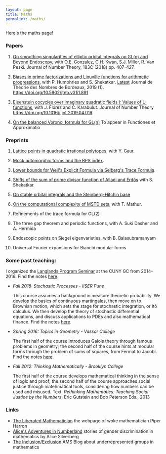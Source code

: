 ```yaml
---
layout: page
title: Maths
permalink: /maths/
---
```


Here's the maths page! 

<!--- 
First, a professional photo (©[MFO](https://opc.mfo.de/detail?photo_id=21800)):

![MFOpic](https://opc.mfo.de/photoNormal?id=21800)
  
<p>I'm currently a postdoctoral fellow at the UnIndian Institute of Science Education and Research (IISER), Pune; previously at the Max Planck Institut für Mathematik (MPIM), Bonn. My work focuses on the interplay between trace formulae and L-functions in the theory of automorphic forms and representation theory. I also like to think about interactions between homotopy theory and number theory.</p> ---> 

### Papers

1. [On smoothing singularities of elliptic orbital integrals on GL(n) and Beyond Endoscopy](https://arxiv.org/abs/1608.05938), with O.E. Gonzalez, C.H. Kwan, S.J. Miller, R. Van Peski. Journal of Number Theory, 183C (2018) pp. 407-427.

2. [Biases in prime factorizations and Liouville functions for arithmetic progressions](https://arxiv.org/abs/1704.07979), with P. Humphries and S. Shekatkar. [Latest](ParityFinal.pdf) Journal de Théorie des Nombres de Bordeaux, 2019 (1). https://doi.org/10.5802/jtnb.v31i1.891 

3. [Eisenstein cocycles over imaginary quadratic fields I: Values of L-functions](https://arxiv.org/abs/1611.08565), with J. Flórez and C. Karabulut. Journal of Number Theory https://doi.org/10.1016/j.jnt.2019.04.016

4. [On the balanced Voronoi formula for GL(n)](Voronoi.pdf) To appear in Functiones et Approximatio

### Preprints

1. [Lattice points in quadratic irrational polytopes](https://arxiv.org/abs/1810.01065), with Y. Gaur. 

2. [Mock automorphic forms and the BPS index](https://arxiv.org/abs/1710.06653). 

3. [Lower bounds for Weil's Explicit Formula via Selberg's Trace Formula](https://arxiv.org/abs/1608.02296).

4. [Shifts of the sum of prime divisor function of Alladi and Erdős](https://arxiv.org/abs/1710.10875) with S. Shekatkar.

8. [On stable orbital integrals and the Steinberg-Hitchin base](stablegerms.pdf)

7. [On the computational complexity of MSTD sets](https://arxiv.org/abs/1810.07358), with T. Mathur.

8. Refinements of the trace formula for GL(2)

9. The three gap theorem and periodic functions, with A. Suki Dasher and A. Hermida 

10. Endoscopic points on Siegel eigenvarieties, with B. Balasubramanyam

11. Universal Fourier expansions for Bianchi modular forms

### Some past teaching:

I organized the <a href="langlands">Langlands Program Seminar</a> at the CUNY GC from 2014–2016. Find the notes <a href="Langlands learning notes.pdf">here</a>.

- <i>Fall 2018: Stochastic Processes - IISER Pune</i>

  This course assumes a background in measure theoretic probability. We develop the basics of continuous martingales, then move on to Brownian motion, which sets the stage for stochastic integration, or Itô calculus. We then develop the theory of stochastic differential equations, and discuss applications to PDEs and also mathematical finance. Find the notes <a href="426Notes.pdf">here</a>.


- <i>Spring 2016: Topics in Geometry - Vassar College</i>

  The first half of the course introduces Galois theory through famous problems in geometry; the second half of the course hints at modular forms through the problem of sums of squares, from Fermat to Jacobi.  Find the notes <a href="231Notes.pdf">here</a>.


- <i>Fall 2012: Thinking Mathematically - Brooklyn College</i>

  The first half of the course develops mathematical thinking in the sense of logic and proof; the second half of the course approaches social justice through matehmatical tools, considering how numbers can be used and misused. Text: <em>Rethinking Mathematics: Teaching Social Justice by the Numbers</em>, Eric Gutstein and Bob Peterson Eds., 2013

### Links

- [The Liberated Mathematician](http://www.theliberatedmathematician.com/) the webpage of woke mathematician Piper Harron
- [Alice's Adventures in Numberland](https://sites.google.com/site/numberlandadventures/) stories of gender discrimination in mathematics by Alice Silverberg
- [The Inclusion/Exclusion](https://blogs.ams.org/inclusionexclusion/) AMS Blog about underrepresented groups in mathematics


<!---Complete list of courses:
### In preparation


3. [Heights of CM-cyles and derivatives of L-series](https://arxiv.org/abs/1708.05820), (with Y. Elias). Submitted.


1. Dasher, S., Hermida, A., and Wong, T.A., The three distance theorem and periodic functions.

2. Balasubramanyam, B. and Wong, T.A., Eigenvarieties and L-packets on GSp(4).

3. Banerjee, D. and Wong T.A., Eisenstein cycles over imaginary quadratic fields.

4. Flórez, J.; Karabulut, C. and Wong, T.A., Eisenstein cocycles for GL(n) over imaginary quadratic fields II: p-adic L-functions.

5. Wong, T.A., A summation formula for the stable trace formula.

- Xiamen University Malaysia
	- Summer 2018: Calculus I
- IISER Pune
	- Fall 2018: Stochastic Processes
	- Summer 2017: Summer Student Programme project mentor

- Williams College
	- Summer 2016: SMALL REU project mentor

- Vassar College
	- Spring 2016: Multivariable calculus, 2 sections; Topics in geometry

- Hunter College
	- Fall 2015: Calculus II; Precalculus
	- Spring 2015: Calculus II
	- Fall 2014: Calculus II
	- Summer 2014: Calculus IV
	- Spring 2014: Calculus II; Calculus III
	- Fall 2013: Calculus I; Algebra

- Brooklyn College
  	- Summer 2013: Pre-Calculus
	- Spring 2013: Thinking Mathematically; Precalculus
	- Fall 2012: Thinking Mathematically, 2 sections
	- Summer 2012: Pre-Calculus
- Bronx Community College
	- Spring 2012: Arithmetic and Algebra
	- Fall 2011: Arithmetic and Algebra --->
